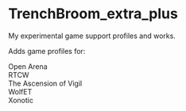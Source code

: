 # **TrenchBroom_extra_plus**
My experimental game support profiles and works.

Adds game profiles for:

Open Arena<br>
RTCW<br>
The Ascension of Vigil<br>
WolfET<br>
Xonotic<br>

